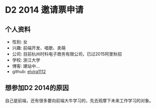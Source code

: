 # D2 2014 邀请票申请

## 个人资料

- 性别: 女
- 兴趣: 前端开发、唱歌、卖萌
- 公司: 目前杭州时科电子商务有限公司，已过2015阿里秋招
- 学校: 浙江大学
- 博客: 建站中...
- github: [elvira1112](https://github.com/elvira1112/)

## 想参加D2 2014的原因

自己是前端，还有很多要向前端大牛学习的，先去观摩下未来工作学习的对象。
